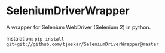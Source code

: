SeleniumDriverWrapper
=====================

A wrapper for Selenium WebDriver (Selenium 2) in python.

Instalation: ``` pip install git+git://github.com/tjoskar/SeleniumDriverWrapper@master ```
